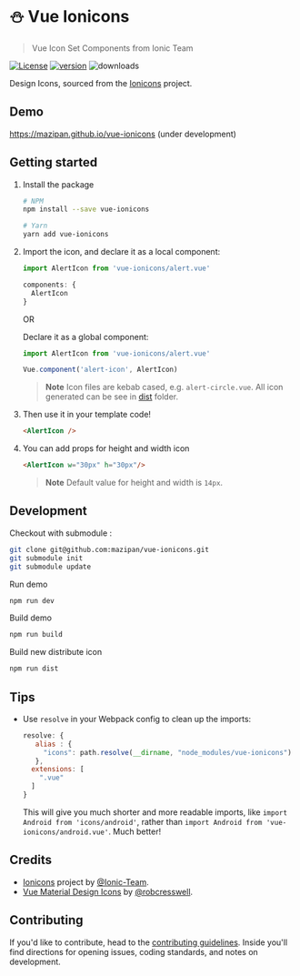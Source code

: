 # :snowman: Vue Ionicons

> Vue Icon Set Components from Ionic Team

[![License](https://img.shields.io/github/license/mazipan/vue-ionicons.svg?maxAge=3600)](https://github.com/mazipan/vue-ionicons) [![version](https://img.shields.io/npm/v/vue-ionicons.svg?maxAge=60)](https://www.npmjs.com/package/vue-ionicons) ![downloads](https://img.shields.io/npm/dt/vue-ionicons.svg?maxAge=3600)

Design Icons, sourced from the
[Ionicons](https://github.com/ionic-team/ionicons) project.

## Demo

https://mazipan.github.io/vue-ionicons (under development)

## Getting started

1. Install the package

    ```bash
    # NPM
    npm install --save vue-ionicons

    # Yarn
    yarn add vue-ionicons
    ```

1. Import the icon, and declare it as a local component:

    ```javascript
    import AlertIcon from 'vue-ionicons/alert.vue'

    components: {
      AlertIcon
    }
    ```

    OR

    Declare it as a global component:

    ```javascript
    import AlertIcon from 'vue-ionicons/alert.vue'

    Vue.component('alert-icon', AlertIcon)
    ```

    > **Note** Icon files are kebab cased, e.g. `alert-circle.vue`. All icon generated can be see in [dist](https://github.com/mazipan/vue-ionicons/tree/master/dist) folder.

1. Then use it in your template code!

    ```html
    <AlertIcon />
    ```

1. You can add props for height and width icon

    ```html
    <AlertIcon w="30px" h="30px"/>
    ```

    > **Note** Default value for height and width is `14px`.

## Development

Checkout with submodule :

```bash
git clone git@github.com:mazipan/vue-ionicons.git
git submodule init
git submodule update
```

Run demo

```bash
npm run dev
```

Build demo

```bash
npm run build
```

Build new distribute icon

```bash
npm run dist
```

## Tips

- Use `resolve` in your Webpack config to clean up the imports:

  ```javascript
  resolve: {
     alias : {
       "icons": path.resolve(__dirname, "node_modules/vue-ionicons")
     },
    extensions: [
      ".vue"
    ]
  }
  ```

  This will give you much shorter and more readable imports, like
  `import Android from 'icons/android'`, rather than
  `import Android from 'vue-ionicons/android.vue'`. Much better!

## Credits

- [Ionicons](https://github.com/ionic-team/ionicons) project by [@Ionic-Team](https://github.com/ionic-team).
- [Vue Material Design Icons](https://gitlab.com/robcresswell/vue-material-design-icons) by [@robcresswell](https://gitlab.com/robcresswell/).

## Contributing

If you'd like to contribute, head to the [contributing guidelines](/CONTRIBUTING.md). Inside you'll find directions for opening issues, coding standards, and notes on development.
